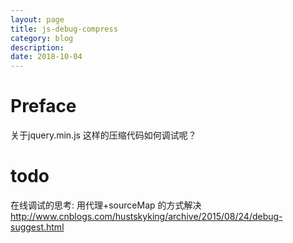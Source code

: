```yaml
---
layout: page
title: js-debug-compress
category: blog
description: 
date: 2018-10-04
---
```

# Preface
关于jquery.min.js 这样的压缩代码如何调试呢？

# todo
在线调试的思考: 用代理+sourceMap 的方式解决
http://www.cnblogs.com/hustskyking/archive/2015/08/24/debug-suggest.html